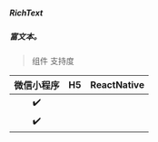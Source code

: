 ##### RichText
##### 富文本。

> 组件 支持度

| 微信小程序 | H5 | ReactNative |
| :-: | :-: | :-: |
| ✔️ | | |
| ✔️ | | |


